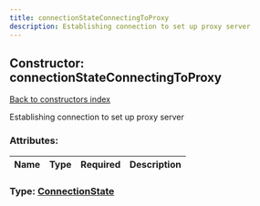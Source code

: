 ```yaml
---
title: connectionStateConnectingToProxy
description: Establishing connection to set up proxy server
---
```

## Constructor: connectionStateConnectingToProxy  
[Back to constructors index](index.md)



Establishing connection to set up proxy server

### Attributes:

| Name     |    Type       | Required | Description |
|----------|---------------|----------|-------------|



### Type: [ConnectionState](../types/ConnectionState.md)


